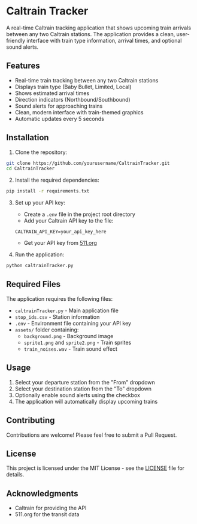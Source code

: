 # Caltrain Tracker

A real-time Caltrain tracking application that shows upcoming train arrivals between any two Caltrain stations. The application provides a clean, user-friendly interface with train type information, arrival times, and optional sound alerts.

## Features

- Real-time train tracking between any two Caltrain stations
- Displays train type (Baby Bullet, Limited, Local)
- Shows estimated arrival times
- Direction indicators (Northbound/Southbound)
- Sound alerts for approaching trains
- Clean, modern interface with train-themed graphics
- Automatic updates every 5 seconds

## Installation

1. Clone the repository:
```bash
git clone https://github.com/yourusername/CaltrainTracker.git
cd CaltrainTracker
```

2. Install the required dependencies:
```bash
pip install -r requirements.txt
```

3. Set up your API key:
   - Create a `.env` file in the project root directory
   - Add your Caltrain API key to the file:
   ```
   CALTRAIN_API_KEY=your_api_key_here
   ```
   - Get your API key from [511.org](https://511.org/developers)

4. Run the application:
```bash
python caltrainTracker.py
```

## Required Files

The application requires the following files:
- `caltrainTracker.py` - Main application file
- `stop_ids.csv` - Station information
- `.env` - Environment file containing your API key
- `assets/` folder containing:
  - `background.png` - Background image
  - `sprite1.png` and `sprite2.png` - Train sprites
  - `train_noises.wav` - Train sound effect

## Usage

1. Select your departure station from the "From" dropdown
2. Select your destination station from the "To" dropdown
3. Optionally enable sound alerts using the checkbox
4. The application will automatically display upcoming trains

## Contributing

Contributions are welcome! Please feel free to submit a Pull Request.

## License

This project is licensed under the MIT License - see the [LICENSE](LICENSE) file for details.

## Acknowledgments

- Caltrain for providing the API
- 511.org for the transit data 